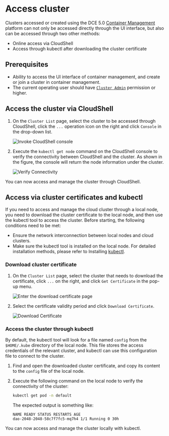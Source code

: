 # Access cluster

Clusters accessed or created using the DCE 5.0 [Container Management](../../03ProductBrief/WhatisKPanda.md) platform can not only be accessed directly through the UI interface, but also can be accessed through two other methods:

- Online access via CloudShell
- Access through kubectl after downloading the cluster certificate

## Prerequisites

- Ability to access the UI interface of container management, and create or join a cluster in container management.
- The current operating user should have [`Cluster Admin`](../Permissions/PermissionBrief.md) permission or higher.

## Access the cluster via CloudShell

1. On the `Cluster List` page, select the cluster to be accessed through CloudShell, click the `...` operation icon on the right and click `Console` in the drop-down list.

    ![Invoke CloudShell console](../../images/access-cloudshell.png)

2. Execute the `kubectl get node` command on the CloudShell console to verify the connectivity between CloudShell and the cluster. As shown in the figure, the console will return the node information under the cluster.

    ![Verify Connectivity](../../images/access-get-node.png)

You can now access and manage the cluster through CloudShell.

## Access via cluster certificates and kubectl

If you need to access and manage the cloud cluster through a local node, you need to download the cluster certificate to the local node, and then use the kubectl tool to access the cluster.
Before starting, the following conditions need to be met:

- Ensure the network interconnection between local nodes and cloud clusters.
- Make sure the kubectl tool is installed on the local node. For detailed installation methods, please refer to Installing [kubectl](https://kubernetes.io/docs/tasks/tools/).

### Download cluster certificate

1. On the `Cluster List` page, select the cluster that needs to download the certificate, click `...` on the right, and click `Get Certificate` in the pop-up menu.

    ![Enter the download certificate page](../../images/access-get-cert.png)

2. Select the certificate validity period and click `Download Certificate`.

    ![Download Certificate](../../images/access-download-cert.png)

### Access the cluster through kubectl

By default, the kubectl tool will look for a file named `config` from the `$HOME/.kube` directory of the local node.
This file stores the access credentials of the relevant cluster, and kubectl can use this configuration file to connect to the cluster.

1. Find and open the downloaded cluster certificate, and copy its content to the `config` file of the local node.

2. Execute the following command on the local node to verify the connectivity of the cluster:

    ```sh
    kubectl get pod -n default
    ```

    The expected output is something like:

    ```none
    NAME READY STATUS RESTARTS AGE
    dao-2048-2048-58c7f7fc5-mq7h4 1/1 Running 0 30h
    ```

You can now access and manage the cluster locally with kubectl.
